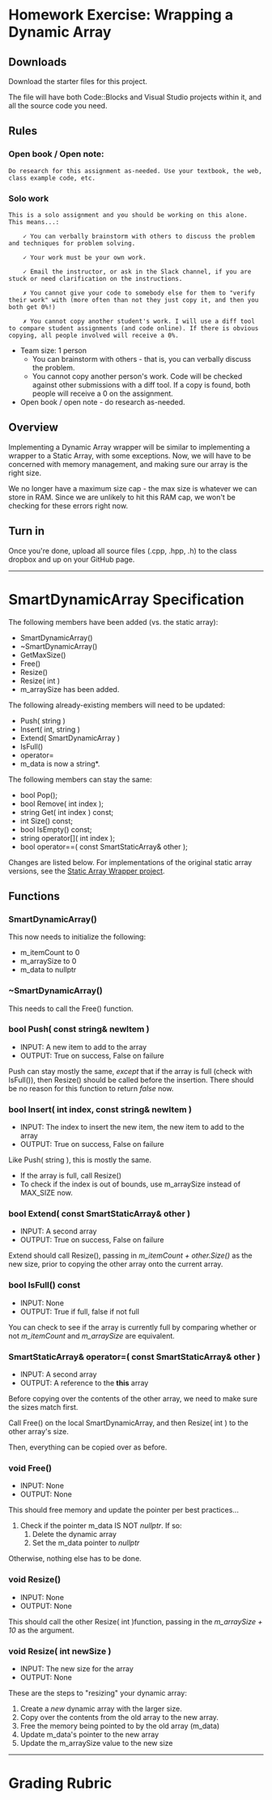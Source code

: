 # Homework Exercise: Wrapping a Dynamic Array

## Downloads

Download the starter files for this project.

The file will have both Code::Blocks and Visual Studio projects within it,
and all the source code you need.

## Rules

### Open book / Open note:
    Do research for this assignment as-needed. Use your textbook, the web, class example code, etc.
     
### Solo work
    
    This is a solo assignment and you should be working on this alone. This means...:
    
        ✓ You can verbally brainstorm with others to discuss the problem and techniques for problem solving.
        
        ✓ Your work must be your own work.
        
        ✓ Email the instructor, or ask in the Slack channel, if you are stuck or need clarification on the instructions.
        
        ✗ You cannot give your code to somebody else for them to "verify their work" with (more often than not they just copy it, and then you both get 0%!)
        
        ✗ You cannot copy another student's work. I will use a diff tool to compare student assignments (and code online). If there is obvious copying, all people involved will receive a 0%.

* Team size: 1 person
    * You can brainstorm with others - that is, you can verbally discuss the problem.
    * You cannot copy another person's work. Code will be checked against other submissions with a diff tool. If a copy is found, both people will receive a 0 on the assignment.
* Open book / open note - do research as-needed.

 
## Overview

Implementing a Dynamic Array wrapper will be similar to implementing a wrapper to a Static Array,
with some exceptions. Now, we will have to be concerned with memory management, 
and making sure our array is the right size.

We no longer have a maximum size cap - the max size is whatever we can store in RAM.
Since we are unlikely to hit this RAM cap, we won't be checking for these errors right now.

## Turn in

Once you're done, upload all source files (.cpp, .hpp, .h) to the class dropbox
and up on your GitHub page.

---

# SmartDynamicArray Specification

The following members have been added (vs. the static array):

* SmartDynamicArray()
* ~SmartDynamicArray()
* GetMaxSize()
* Free()
* Resize()
* Resize( int )
* m_arraySize has been added.

The following already-existing members will need to be updated:

* Push( string )
* Insert( int, string )
* Extend( SmartDynamicArray )
* IsFull()
* operator=
* m_data is now a string*.

The following members can stay the same:

* bool Pop();
* bool Remove( int index );
* string Get( int index ) const;
* int Size() const;
* bool IsEmpty() const;
* string operator[]( int index );
* bool operator==( const SmartStaticArray& other );

Changes are listed below. For implementations of the
original static array versions, see the
[Static Array Wrapper project](https://github.com/Rachels-Courses/CS250-Data-Structures/tree/master/Assignments/Exercises/Static%20Array%20Wrapper).

## Functions

### SmartDynamicArray()

This now needs to initialize the following:

* m_itemCount to 0
* m_arraySize to 0
* m_data to nullptr

### ~SmartDynamicArray()

This needs to call the Free() function.

### bool Push( const string& newItem )

* INPUT: A new item to add to the array
* OUTPUT: True on success, False on failure

Push can stay mostly the same, *except* that if the array
is full (check with IsFull()), then Resize() should be
called before the insertion. There should be no reason
for this function to return *false* now.

### bool Insert( int index, const string& newItem )

* INPUT: The index to insert the new item, the new item to add to the array
* OUTPUT: True on success, False on failure

Like Push( string ), this is mostly the same.

* If the array is full, call Resize()
* To check if the index is out of bounds, use m_arraySize instead of MAX_SIZE now.

### bool Extend( const SmartStaticArray& other )

* INPUT: A second array
* OUTPUT: True on success, False on failure

Extend should call Resize(), passing in *m_itemCount + other.Size()*
as the new size, prior to copying the other array onto the current array.


### bool IsFull() const

* INPUT: None
* OUTPUT: True if full, false if not full

You can check to see if the array is currently full by
comparing whether or not *m_itemCount* and *m_arraySize* are equivalent.


### SmartStaticArray& operator=( const SmartStaticArray& other )

* INPUT: A second array
* OUTPUT: A reference to the **this** array

Before copying over the contents of the other array, we need to make
sure the sizes match first.

Call Free() on the local SmartDynamicArray, and then Resize( int )
to the other array's size.

Then, everything can be copied over as before.

### void Free()

* INPUT: None
* OUTPUT: None

This should free memory and update the pointer per best practices...

1. Check if the pointer m_data IS NOT *nullptr*. If so:
	1. Delete the dynamic array
	2. Set the m_data pointer to *nullptr*

Otherwise, nothing else has to be done.

### void Resize()

* INPUT: None
* OUTPUT: None

This should call the other Resize( int )function, passing in
the *m_arraySize + 10* as the argument.

### void Resize( int newSize )

* INPUT: The new size for the array
* OUTPUT: None

These are the steps to "resizing" your dynamic array:

1. Create a *new* dynamic array with the larger size.
2. Copy over the contents from the old array to the new array.
3. Free the memory being pointed to by the old array (m_data)
4. Update m_data's pointer to the new array
5. Update the m_arraySize value to the new size

---

# Grading Rubric






